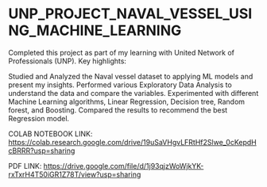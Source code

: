 # UNP_PROJECT_NAVAL_VESSEL_USING_MACHINE_LEARNING

Completed this project as part of my learning with United Network of Professionals (UNP). Key highlights:

Studied and Analyzed the Naval vessel dataset to applying ML models and present my insights.
Performed various Exploratory Data Analysis to understand the data and compare the variables.
Experimented with different Machine Learning algorithms, Linear Regression, Decision tree, Random forest, and Boosting.
Compared the results to recommend the best Regression model.


COLAB NOTEBOOK LINK: https://colab.research.google.com/drive/19uSaVHgvLFRtHf2Slwe_0cKepdHcBRRR?usp=sharing

PDF LINK: https://drive.google.com/file/d/1j93qjzWoWjkYK-rxTxrH4T50iGR1Z78T/view?usp=sharing
